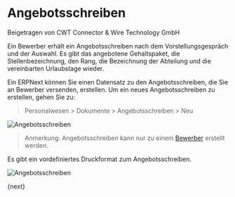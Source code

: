 <!-- add-breadcrumbs -->
# Angebotsschreiben
<span class="text-muted contributed-by">Beigetragen von CWT Connector & Wire Technology GmbH</span>

Ein Bewerber erhält ein Angebotsschreiben nach dem Vorstellungsgespräch und der Auswahl. Es gibt das angebotene Gehaltspaket, die Stellenbezeichnung, den Rang, die Bezeichnung der Abteilung und die vereinbarten Urlaubstage wieder.

Ein ERPNext können Sie einen Datensatz zu den Angebotsschreiben, die Sie an Bewerber versenden, erstellen. Um ein neues Angebotsschreiben zu erstellen, gehen Sie zu:

> Personalwesen > Dokumente > Angebotsschreiben > Neu

<img class="screenshot" alt="Angebotsschreiben" src="{{docs_base_url}}/assets/img/human-resources/job-offer.png">

> Anmerkung: Angebotsschreiben kann nur zu einem [Bewerber](/docs/user/manual/de/human-resources/job-applicant.html) erstellt werden.

Es gibt ein vordefiniertes Druckformat zum Angebotsschreiben.

<img class="screenshot" alt="Angebotsschreiben" src="{{docs_base_url}}/assets/img/human-resources/job-offer-print.png">

{next}
